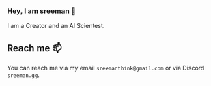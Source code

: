 ### Hey, I am sreeman 👋

I am a Creator and an AI Scientest.

## Reach me 📫
You can reach me via my email `sreemanthink@gmail.com` or via Discord `sreeman.gg`.
